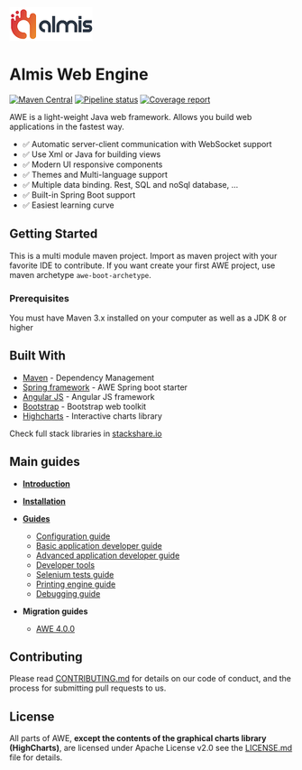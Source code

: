 ![logo_almis](wiki/images/logo_almis.png)

# **Almis Web Engine**

[![Maven Central](https://img.shields.io/maven-central/v/com.almis.awe/awe-parent.svg?label=Maven%20Central)](https://search.maven.org/search?q=g:%22com.almis.awe%22%20AND%20a:%22awe-parent%22)
[![Pipeline status](https://gitlab.com/awe-team/awe/badges/%{default_branch}/pipeline.svg)](https://gitlab.com/awe-team/awe/commits/%{default_branch})
[![Coverage report](https://gitlab.com/awe-team/awe/badges/%{default_branch}/coverage.svg)](https://gitlab.com/awe-team/awe/commits/%{default_branch})

AWE is a light-weight Java web framework. Allows you build web applications in the fastest way.

- ✅  Automatic server-client communication with WebSocket support
- ✅  Use Xml or Java for building views
- ✅  Modern UI responsive components
- ✅  Themes and Multi-language support
- ✅  Multiple data binding. Rest, SQL and noSql database, ...
- ✅ Built-in Spring Boot support
- ✅ Easiest learning curve

## Getting Started

This is a multi module maven project. Import as maven project with your favorite IDE to contribute. If you want create your first AWE project, use maven archetype `awe-boot-archetype`.

### Prerequisites
You must have Maven 3.x installed on your computer as well as a JDK 8 or higher

## Built With
* [Maven](https://maven.apache.org/) - Dependency Management
* [Spring framework](https://spring.io/) - AWE Spring boot starter
* [Angular JS](https://angularjs.org/) - Angular JS framework
* [Bootstrap](https://getbootstrap.com/) - Bootstrap web toolkit
* [Highcharts](https://www.highcharts.com/) - Interactive charts library

Check full stack libraries in [stackshare.io](https://stackshare.io/almis-informatica-financiera/awe)

## Main guides

* **[Introduction](wiki/introduction.md)**
* **[Installation](wiki/installation.md)**
* **[Guides](wiki/guides.md)**
  * [Configuration guide](wiki/configuration-guide.md)
  * [Basic application developer guide](wiki/basic-developer-guide.md)
  * [Advanced application developer guide](wiki/advanced-developer-guide.md)
  * [Developer tools](wiki/developer-tools.md)
  * [Selenium tests guide](wiki/selenium-tests-guide.md)
  * [Printing engine guide](wiki/print-guide.md)
  * [Debugging guide](wiki/debugging-guide.md)

* **Migration guides**
  * [AWE 4.0.0](wiki/awe-4.0-migration-guide.md)
  
## Contributing

Please read [CONTRIBUTING.md](CONTRIBUTING.md) for details on our code of conduct, and the process for submitting pull requests to us.

## License

All parts of AWE, **except the contents of the graphical charts library (HighCharts)**, are licensed
under Apache License v2.0 see the [LICENSE.md](LICENSE.md) file for details.